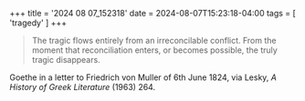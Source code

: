 +++
title = '2024 08 07_152318'
date = 2024-08-07T15:23:18-04:00
tags = [ 'tragedy' ]
+++

> The tragic flows entirely from an irreconcilable conflict. From the moment that reconciliation enters, or becomes possible, the truly tragic disappears.

Goethe in a letter to Friedrich von Muller of 6th June 1824, via Lesky, _A History of Greek Literature_ (1963) 264.